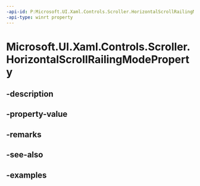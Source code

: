 ```yaml
---
-api-id: P:Microsoft.UI.Xaml.Controls.Scroller.HorizontalScrollRailingModeProperty
-api-type: winrt property
---
```


<!-- Property syntax.
public DependencyProperty HorizontalScrollRailingModeProperty { get; }
-->

# Microsoft.UI.Xaml.Controls.Scroller.HorizontalScrollRailingModeProperty

## -description

## -property-value

## -remarks

## -see-also

## -examples

